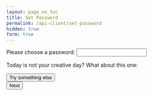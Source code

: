 ```yaml
---
layout: page_no_toc
title: Set Password
permalink: /api-client/set-password
hidden: true
form: true
---
```


<script src="utils.js"></script>

<div class="container">
    <form id="setPasswordForm">
        <div class="form-group">
            <label for="password">Please choose a password:</label>
            <input type="password" id="password" name="password" required>
        </div>
        <div id="suggestedPasswords" class="form-group">
            <p>Today is not your creative day? What about this one:</p>
            <ul id="passwordSuggestions">
                <!-- Suggested passwords will be populated here -->
            </ul>
            <button type="button" class="btn" id="refreshSuggestions">Try something else</button>
        </div>
        <button type="submit" class="btn">Next</button>
    </form>
</div>

<script>
    document.addEventListener('DOMContentLoaded', function() {
        fetchPasswordSuggestions();
    });

    document.getElementById('refreshSuggestions').addEventListener('click', fetchPasswordSuggestions);

    async function fetchPasswordSuggestions() {
        try {
            const response = await fetch('/api/password/suggest');
            if (!response.ok) {
                throw new Error('Failed to fetch password suggestions');
            }
            const suggestions = await response.json();
            const suggestionsList = document.getElementById('passwordSuggestions');
            suggestionsList.innerHTML = '';
            suggestions.forEach(password => {
                const listItem = document.createElement('li');
                listItem.textContent = password;
                suggestionsList.appendChild(listItem);
            });
        } catch (error) {
            /* alert('Error: ' + error.message); */
        }
    }

    document.getElementById('setPasswordForm').addEventListener('submit', async function(event) {
        event.preventDefault();
        const password = document.getElementById('password').value;

        try {
            const token = await setPassword(password);
            sessionStorage.setItem('password', password);
            saveToken(token);
            alert('Password set successfully');
        } catch (error) {
            alert('Failed to set password: ' + error.message);
        }
    });

    async function setPassword(password) {
        const key = getUserKey();
        const token = await getToken();
        if (!key || !token) {
          throw new Error('No credentials stored');
        }
        const response = await fetch(`https://8bj.de/api/user/${key}/password`, {
            method: 'POST',
            headers: {
                'Authorization': `user ${token}`,
                'Content-Type': 'application/json'
            },
            body: JSON.stringify({ password })
        });

        if (!response.ok) {
            const errorData = await response.json();
            throw new Error(errorData.message || 'Failed to set password');
        }

        return await response.json();
    }
</script>
